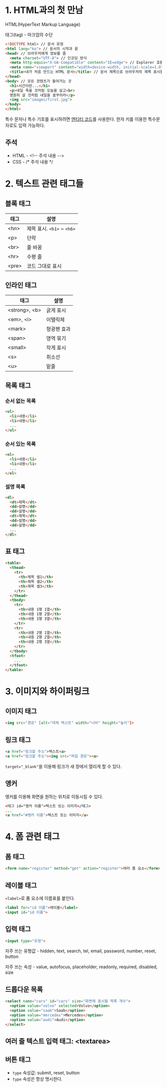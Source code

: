 # 1. HTML과의 첫 만남
HTML(HyperText Markup Language)

태그(tag) - 마크업의 수단
```html
<!DOCTYPE html> // 문서 유형
<html lang="ko"> // 문서의 시작과 끝
<head> // 브라우저에게 정보를 줌
  <meta charset="UTF-8"> // 인코딩 방식
  <meta http-equiv="X-UA-Compatible" content="IE=edge"> // Explorer 호환
  <meta name="viewport" content="width=device-width, initial-scale=1.0"> // 모바일 기기 호환
  <title>내가 처음 만드는 HTML 문서</title> // 문서 제목으로 브라우저의 제목 표시줄과 즐겨찾기의 이름이 된다. 텍스트로만 구성되어야 하며 길고 서술적이어야 한다.
</head>
<body> // 모든 콘텐츠가 들어가는 곳
  <h1>시간이란...</h1>
  <p>내일 죽을 것처럼 오늘을 살고<br>
  영원히 살 것처럼 내일을 꿈꾸어라</p>
  <img src="images/first.jpg">
</body>
</html>
```
특수 문자나 특수 기호를 표시하려면 [엔티티 코드](https://dev.w3.org/html5/html-author/charref)를 사용한다. 한자 키를 이용한 특수문자로도 입력 가능하다.

## 주석
- HTML - \<!-- 주석 내용 -->
- CSS - /* 주석 내용 */

# 2. 텍스트 관련 태그들
## 블록 태그

|태그|설명|
|---|---|
|\<h*n*>|제목 표시. `<h1>` ~ `<h6>`|
|\<p>|단락|
|\<br>|줄 바꿈|
|\<hr>|수평 줄|
|\<pre>|코드 그대로 표시|

## 인라인 태그

|태그|설명|
|---|---|
|\<strong>, \<b>|굵게 표시|
|\<em>, \<i>|이탤릭체|
|\<mark>|형광펜 효과|
|\<span>|영역 묶기|
|\<small>|작게 표시|
|\<s>|취소선|
|\<u>|밑줄|

## 목록 태그
### 순서 없는 목록
```html
<ul>
  <li>내용</li>
  <li>내용</li>
  ...
</ul>
```
### 순서 있는 목록
```html
<ol>
  <li>내용</li>
  <li>내용</li>
  ...
</ol>
```
### 설명 목록
```html
<dl>
  <dt>제목</dt>
  <dd>설명</dd>
  <dd>설명</dd>
  <dt>제목</dt>
  <dd>설명</dd>
  <dd>설명</dd>
  ...
</dl>
```

## 표 태그
```html
<table>
  <thead>
    <tr>
      <th>제목 셀1</th>
      <th>제목 셀2</th>
      <th>제목 셀3</th>
    </tr>
  </thead>
  <tbody>
    <tr>
      <th>내용 1행 1열</th>
      <th>내용 1행 2열</th>
      <th>내용 1행 3열</th>
    </tr>
    <tr>
      <th>내용 2행 1열</th>
      <th>내용 2행 2열</th>
      <th>내용 2행 3열</th>
    </tr>
  </tbody>
  <tfoot>
    ...
  </tfoot>
</table>
```

# 3. 이미지와 하이퍼링크
## 이미지 태그
```html
<img src="경로" [alt="대체 텍스트" width="너비" height="높이"]>
```

## 링크 태그
```html
<a href="링크할 주소">텍스트<a>
<a href="링크할 주소"><img src="파일 경로"><a>
```
`target="_blank"`을 이용해 링크가 새 창에서 열리게 할 수 있다.

## 앵커
앵커를 이용해 화면을 원하는 위치로 이동시킬 수 있다.
```html
<태그 id="앵커 이름">텍스트 또는 이미지</태그>
...
<a href="#앵커 이름">텍스트 또는 이미지</a>
```

# 4. 폼 관련 태그
## 폼 태그
```html
<form name="register" method="get" action="register">여러 폼 요소</form>
```

## 레이블 태그
`<label>`로 폼 요소에 이름표를 붙인다.
```html
<label for="id 이름">레이블</label>
<input id="id 이름">
```

## 입력 태그
```html
<input type="유형">
```
자주 쓰는 유형값 - hidden, text, search, tel, email, password, number, reset, button

자주 쓰는 속성 - value, autofocus, placeholder, readonly, required, disabled, size

## 드롭다운 목록
```html
<select name="cars" id="cars" size="화면에 표시될 목록 개수">  
  <option value="volvo" selected>Volvo</option>  
  <option value="saab">Saab</option>  
  <option value="mercedes">Mercedes</option>  
  <option value="audi">Audi</option>  
</select>
```

## 여러 줄 텍스트 입력 태그: \<textarea>

## 버튼 태그
- `type` 속성값: submit, reset, button
- `type` 속성은 항상 명시한다.
